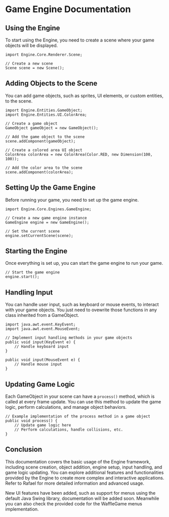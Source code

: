 Game Engine Documentation
=========================

Using the Engine
----------------

To start using the Engine, you need to create a scene where your game objects will be displayed.

    
    import Engine.Core.Renderer.Scene;
    
    // Create a new scene
    Scene scene = new Scene();
        

Adding Objects to the Scene
---------------------------

You can add game objects, such as sprites, UI elements, or custom entities, to the scene.

    
    import Engine.Entities.GameObject;
    import Engine.Entities.UI.ColorArea;
    
    // Create a game object
    GameObject gameObject = new GameObject();
    
    // Add the game object to the scene
    scene.addComponent(gameObject);
    
    // Create a colored area UI object
    ColorArea colorArea = new ColorArea(Color.RED, new Dimension(100, 100));
    
    // Add the color area to the scene
    scene.addComponent(colorArea);
        

Setting Up the Game Engine
--------------------------

Before running your game, you need to set up the game engine.

    
    import Engine.Core.Engines.GameEngine;
    
    // Create a new game engine instance
    GameEngine engine = new GameEngine();
    
    // Set the current scene
    engine.setCurrentScene(scene);
        

Starting the Engine
-------------------

Once everything is set up, you can start the game engine to run your game.

    
    // Start the game engine
    engine.start();
        

Handling Input
--------------

You can handle user input, such as keyboard or mouse events, to interact with your game objects.
You just need to ovewrite those functions in any class inherited from a GameObject.

    
    import java.awt.event.KeyEvent;
    import java.awt.event.MouseEvent;
    
    // Implement input handling methods in your game objects
    public void input(KeyEvent e) {
        // Handle keyboard input
    }
    
    public void input(MouseEvent e) {
        // Handle mouse input
    }
        

Updating Game Logic
-------------------

Each GameObject in your scene can have a `process()` method, which is called at every frame update. You can use this method to update the game logic, perform calculations, and manage object behaviors.

    
    // Example implementation of the process method in a game object
    public void process() {
        // Update game logic here
        // Perform calculations, handle collisions, etc.
    }
        

Conclusion
----------

This documentation covers the basic usage of the Engine framework, including scene creation, object addition, engine setup, input handling, and game logic updating. You can explore additional features and functionalities provided by the Engine to create more complex and interactive applications. Refer to Rafael for more detailed information and advanced usage.

New UI features have been added, such as support for menus using the default Java Swing library, documentation will be added soon. Meanwhile you can also check the provided code for the WaffleGame menus implementation.